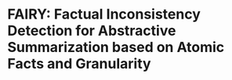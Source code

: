 # FAIRY: Factual Inconsistency Detection for Abstractive Summarization based on Atomic Facts and Granularity
